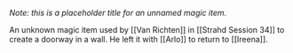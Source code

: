 *Note: this is a placeholder title for an unnamed magic item.*

An unknown magic item used by [[Van Richten]] in [[Strahd Session 34]] to create a doorway in a wall. He left it with [[Arlo]] to return to [[Ireena]].